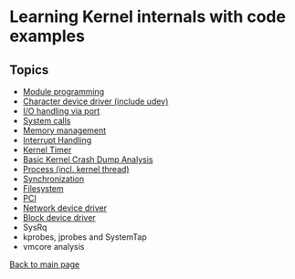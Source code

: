 # Learning Kernel internals with code examples #


## Topics ##
- [Module programming](https://sungju.github.io/module)
- [Character device driver (include udev)](https://sungju.github.io/char_drivers)
- [I/O handling via port](https://sungju.github.io/IO_handling)
- [System calls](https://sungju.github.io/syscalls)
- [Memory management](https://sungju.github.io/memory_management)
- [Interrupt Handling](https://sungju.github.io/interrupt_handling)
- [Kernel Timer](https://sungju.github.io/time_management)
- [Basic Kernel Crash Dump Analysis](https://sungju.github.io/Kernel_Crash_Dump_Analysis.pdf)
- [Process (incl. kernel thread)](https://sungju.github.io/process)
- [Synchronization](https://sungju.github.io/synchronization)
- [Filesystem](https://sungju.github.io/filesystem)
- [PCI](https://sungju.github.io/pci)
- [Network device driver](https://sungju.github.io/network_driver)
- [Block device driver](https://sungju.github.io/block_device_driver)
- SysRq
- kprobes, jprobes and SystemTap
- vmcore analysis

[Back to main page](https://sungju.github.io/)
